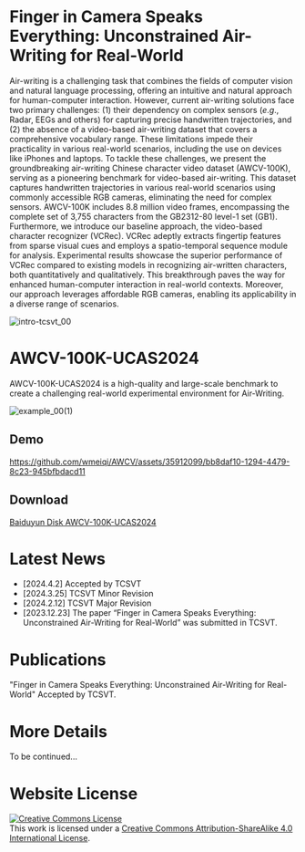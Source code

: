 # Finger in Camera Speaks Everything: Unconstrained Air-Writing for Real-World

Air-writing is a challenging task that combines the fields of computer vision and natural language processing, offering an intuitive and natural approach for human-computer interaction. However, current air-writing solutions face two primary challenges: (1) their dependency on complex sensors ($e.g.$, Radar, EEGs and others) for capturing precise handwritten trajectories, and (2) the absence of a video-based air-writing dataset that covers a comprehensive vocabulary range. These limitations impede their practicality in various real-world scenarios, including the use on devices like iPhones and laptops. To tackle these challenges, we present the groundbreaking air-writing Chinese character video dataset (AWCV-100K), serving as a pioneering benchmark for video-based air-writing. This dataset captures handwritten trajectories in various real-world scenarios using commonly accessible RGB cameras, eliminating the need for complex sensors. AWCV-100K includes 8.8 million video frames, encompassing the complete set of 3,755 characters from the GB2312-80 level-1 set (GB1). Furthermore, we introduce our baseline approach, the video-based character recognizer (VCRec). VCRec adeptly extracts fingertip features from sparse visual cues and employs a spatio-temporal sequence module for analysis. Experimental results showcase the superior performance of VCRec compared to existing models in recognizing air-written characters, both quantitatively and qualitatively. This breakthrough paves the way for enhanced human-computer interaction in real-world contexts. Moreover, our approach leverages affordable RGB cameras, enabling its applicability in a diverse range of scenarios. 

![intro-tcsvt_00](https://github.com/wmeiqi/AWCV/assets/35912099/d07661a6-cf7d-4312-adcf-89aae7c8f676)




# AWCV-100K-UCAS2024

AWCV-100K-UCAS2024 is a high-quality and large-scale benchmark to create a challenging real-world experimental environment for Air-Writing. 

![example_00(1)](https://github.com/wmeiqi/AWCV/assets/35912099/900f16c4-902c-4f40-8d4a-31ecc933d9c4)

## Demo

https://github.com/wmeiqi/AWCV/assets/35912099/bb8daf10-1294-4479-8c23-945bfbdacd11

## Download

[Baiduyun Disk AWCV-100K-UCAS2024](https://pan.baidu.com/s/1cLFlEFio8_3hTcgMbWMKig?pwd=r0ur) 

# Latest News

- [2024.4.2] Accepted by TCSVT
- [2024.3.25] TCSVT Minor Revision
- [2024.2.12] TCSVT Major Revision
- [2023.12.23] The paper “Finger in Camera Speaks Everything: Unconstrained Air-Writing for Real-World” was submitted in TCSVT.

# Publications
"Finger in Camera Speaks Everything: Unconstrained Air-Writing for Real-World" Accepted by TCSVT.

# More Details
To be continued...
<!--This is the repository that contains source code for the [AWCV website](https://wmeiqi.github.io/AWCV).-->

<!--If you find AWCV-100K useful for your work please cite:
```
@article{awcv
  author    = {},
  title     = {},
  journal   = {},
  year      = {},
}
```-->

# Website License
<a rel="license" href="http://creativecommons.org/licenses/by-sa/4.0/"><img alt="Creative Commons License" style="border-width:0" src="https://i.creativecommons.org/l/by-sa/4.0/88x31.png" /></a><br />This work is licensed under a <a rel="license" href="http://creativecommons.org/licenses/by-sa/4.0/">Creative Commons Attribution-ShareAlike 4.0 International License</a>.
